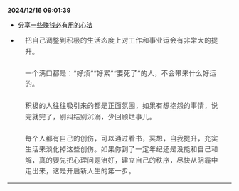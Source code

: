 
**2024/12/16 09:01:39**

- [分享一些赚钱必有用的心法](https://mp.weixin.qq.com/s/Am6c_4T9U9418PFkHXDevw)

- <section style="margin-left: 16px;margin-right: 16px;margin-bottom: 0px;line-height: 1.75em;"><span style="font-size: 15px;color: rgb(76, 76, 76);letter-spacing: 0.5px;" class="js_darkmode__26">把自己调整到积极的生活态度上对工作和事业运会有非常大的提升。</span></section><section style="margin-left: 16px;margin-right: 16px;margin-bottom: 0px;line-height: 1.75em;"><br></section><section style="margin-left: 16px;margin-right: 16px;margin-bottom: 0px;line-height: 1.75em;"><span style="font-size: 15px;color: rgb(76, 76, 76);letter-spacing: 0.5px;" class="js_darkmode__27">一个满口都是：“好烦”“好累”“要死了”的人，不会带来什么好运的。</span></section><section style="margin-left: 16px;margin-right: 16px;margin-bottom: 0px;line-height: 1.75em;"><br></section><section style="margin-left: 16px;margin-right: 16px;margin-bottom: 0px;line-height: 1.75em;"><span style="font-size: 15px;color: rgb(76, 76, 76);letter-spacing: 0.5px;" class="js_darkmode__28">积极的人往往吸引来的都是正面氛围，如果有想抱怨的事情，说完就完了，别纠结别沉溺，少回顾烂事儿。</span></section><section style="margin-left: 16px;margin-right: 16px;margin-bottom: 0px;line-height: 1.75em;"><br></section><section style="margin-left: 16px;margin-right: 16px;margin-bottom: 0px;line-height: 1.75em;"><span style="font-size: 15px;color: rgb(76, 76, 76);letter-spacing: 0.5px;" class="js_darkmode__29">每个人都有自己的创伤，可以通过看书，冥想，自我提升，充实生活来淡化掉这些创伤。如果你到了一定年纪还是没能和自己和解，真的要先把心理问题治好，建立自己的秩序，尽快从阴霾中走出来，这是开启新人生的第一步。</span></section>


---


